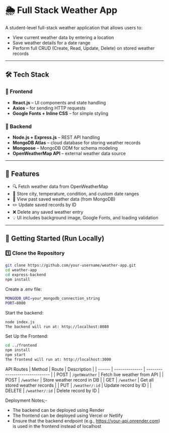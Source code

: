 # 🌦️ Full Stack Weather App

A student-level full-stack weather application that allows users to:

- View current weather data by entering a location
- Save weather details for a date range
- Perform full CRUD (Create, Read, Update, Delete) on stored weather records

---

## 🛠️ Tech Stack

### 🔹 Frontend
- **React.js** – UI components and state handling
- **Axios** – for sending HTTP requests
- **Google Fonts + Inline CSS** – for simple styling

### 🔹 Backend
- **Node.js + Express.js** – REST API handling
- **MongoDB Atlas** – cloud database for storing weather records
- **Mongoose** – MongoDB ODM for schema modeling
- **OpenWeatherMap API** – external weather data source

---

## 🎯 Features

- 🔍 Fetch weather data from OpenWeatherMap
- 📝 Store city, temperature, condition, and custom date ranges
- 🧾 View past saved weather data (from MongoDB)
- ✏️ Update saved records by ID
- ❌ Delete any saved weather entry
- 💡 UI includes background image, Google Fonts, and loading validation

---

## 🚀 Getting Started (Run Locally)

### 1️⃣ Clone the Repository

```bash
git clone https://github.com/your-username/weather-app.git
cd weather-app
cd express-backend
npm install
````
Create a .env file:
```bash
MONGODB_URI=your_mongodb_connection_string
PORT=8080
```
Start the backend:
```bash
node index.js
The backend will run at: http://localhost:8080
```
Set Up the Frontend:
```bash
cd ../frontend
npm install
npm start
The frontend will run at: http://localhost:3000
```
API Routes
| Method | Route          | Description                    |
| ------ | -------------- | ------------------------------ |
| POST   | `/getWeather`  | Fetch live weather from API    |
| POST   | `/weather`     | Store weather record in DB     |
| GET    | `/weather`     | Get all stored weather records |
| PUT    | `/weather/:id` | Update record by ID            |
| DELETE | `/weather/:id` | Delete record by ID            |

Deployment Notes;-
- The backend can be deployed using Render
- The frontend can be deployed using Vercel or Netlify
- Ensure that the backend endpoint (e.g., https://your-api.onrender.com) is used in the frontend instead of localhost





